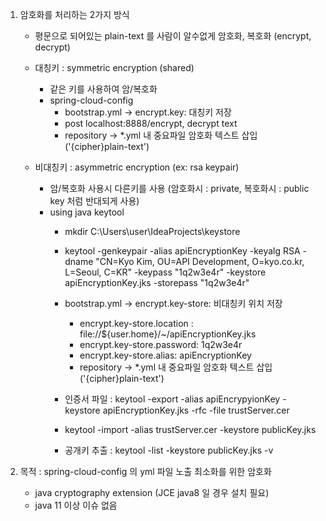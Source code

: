 1. 암호화를 처리하는 2가지 방식
    - 평문으로 되어있는 plain-text 를 사람이 알수없게 암호화, 복호화 (encrypt, decrypt)

    - 대칭키 : symmetric encryption (shared)
        - 같은 키를 사용하여 암/복호화
        - spring-cloud-config
            - bootstrap.yml -> encrypt.key: 대칭키 저장
            - post localhost:8888/encrypt, decrypt text 
            - repository -> *.yml 내 중요파일 암호화 텍스트 삽입 ('{cipher}plain-text')


    - 비대칭키 : asymmetric encryption (ex: rsa keypair)
        - 암/복호화 사용시 다른키를 사용 (암호화시 : private, 복호화시 : public key 처럼 반대되게 사용)
        - using java keytool
            - mkdir C:\Users\user\IdeaProjects\keystore
            - keytool -genkeypair -alias apiEncryptionKey -keyalg RSA -dname "CN=Kyo Kim, OU=API Development, O=kyo.co.kr, L=Seoul, C=KR" -keypass "1q2w3e4r" -keystore apiEncryptionKey.jks -storepass "1q2w3e4r"

            - bootstrap.yml -> encrypt.key-store: 비대칭키 위치 저장
                - encrypt.key-store.location : file://${user.home}/~/apiEncryptionKey.jks
                - encrypt.key-store.password: 1q2w3e4r
                - encrypt.key-store.alias: apiEncryptionKey
                - repository -> *.yml 내 중요파일 암호화 텍스트 삽입 ('{cipher}plain-text')

            - 인증서 파일 : keytool -export -alias apiEncrypyionKey -keystore apiEncryptionKey.jks -rfc -file trustServer.cer

            - keytool -import -alias trustServer.cer -keystore publicKey.jks

            - 공개키 추출 : keytool -list -keystore publicKey.jks -v




2. 목적 : spring-cloud-config 의 yml 파일 노출 최소화를 위한 암호화 
    - java cryptography extension (JCE java8 일 경우 설치 필요)
    - java 11 이상 이슈 없음


